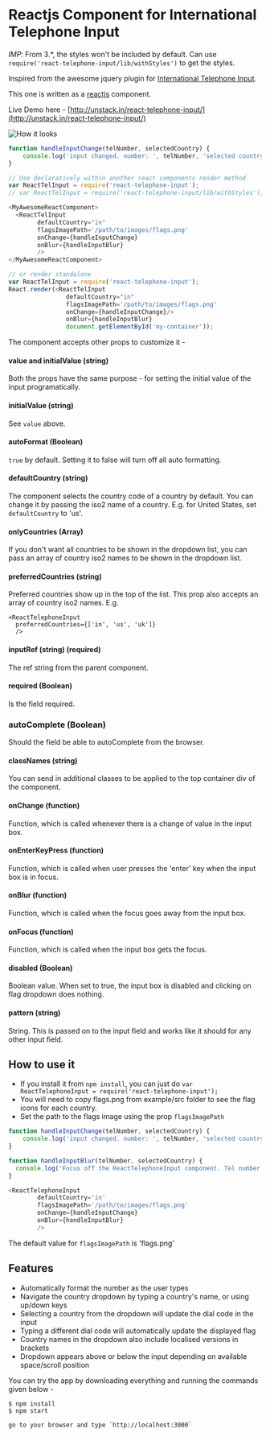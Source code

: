 Reactjs Component for International Telephone Input
===================================================

*IMP*: From 3.*, the styles won't be included by default. Can use `require('react-telephone-input/lib/withStyles')` to get the styles.

Inspired from the awesome jquery plugin for <a href="https://github.com/Bluefieldscom/intl-tel-input" target="_blank">International Telephone Input</a>.

This one is written as a [reactjs](http://facebook.github.io/react/) component.

Live Demo here - [http://unstack.in/react-telephone-input/](http://unstack.in/react-telephone-input/)

![How it looks](/images/react-telephone-number-screenshot.png?raw=true "How it looks")

```js
function handleInputChange(telNumber, selectedCountry) {
    console.log('input changed. number: ', telNumber, 'selected country: ', selectedCountry);
}

// Use declaratively within another react components render method
var ReactTelInput = require('react-telephone-input');
// var ReactTelInput = require('react-telephone-input/lib/withStyles'), if you need the styles

<MyAwesomeReactComponent>
  <ReactTelInput
        defaultCountry="in"
        flagsImagePath='/path/to/images/flags.png'
        onChange={handleInputChange}
        onBlur={handleInputBlur}
        />
</MyAwesomeReactComponent>

// or render standalone
var ReactTelInput = require('react-telephone-input');
React.render(<ReactTelInput
                defaultCountry="in"
                flagsImagePath='/path/to/images/flags.png'
                onChange={handleInputChange}/>
                onBlur={handleInputBlur}
                document.getElementById('my-container'));
```

The component accepts other props to customize it -

#### value and initialValue (string)
Both the props have the same purpose - for setting the initial value of the input programatically.

#### initialValue (string)
See `value` above.

#### autoFormat (Boolean)
`true` by default. Setting it to false will turn off all auto formatting.

#### defaultCountry (string)
The component selects the country code of a country by default. You can change it by passing the iso2 name of a country. E.g. for United States, set `defaultCountry` to 'us'.

#### onlyCountries (Array)
If you don't want all countries to be shown in the dropdown list, you can pass an array of country iso2 names to be shown in the dropdown list.

#### preferredCountries (string)
Preferred countries show up in the top of the list. This prop also accepts an array of country iso2 names.
E.g.
```
<ReactTelephoneInput
  preferredCountries={['in', 'us', 'uk']}
  />
```

#### inputRef (string) (required)
  The ref string from the parent component.

#### required (Boolean)
  Is the field required.

### autoComplete (Boolean)
  Should the field be able to autoComplete from the browser.

#### classNames (string)
You can send in additional classes to be applied to the top container div of the component.

#### onChange (function)
Function, which is called whenever there is a change of value in the input box.

#### onEnterKeyPress (function)
Function, which is called when user presses the 'enter' key when the input box is in focus.

#### onBlur (function)
Function, which is called when the focus goes away from the input box.

#### onFocus (function)
Function, which is called when the input box gets the focus.

#### disabled (Boolean)
Boolean value. When set to true, the input box is disabled and clicking on flag dropdown does nothing.

#### pattern (string)
String. This is passed on to the input field and works like it should for any other input field.


## How to use it
- If you install it from `npm install`, you can just do `var ReactTelephoneInput = require('react-telephone-input');`
- You will need to copy flags.png from example/src folder to see the flag icons for each country.
- Set the path to the flags image using the prop `flagsImagePath`
```js
function handleInputChange(telNumber, selectedCountry) {
	console.log('input changed. number: ', telNumber, 'selected country: ', selectedCountry);
}

function handleInputBlur(telNumber, selectedCountry) {
  console.log('Focus off the ReactTelephoneInput component. Tel number entered is: ', telNumber, ' selected country is: ', selectedCountry);
}

<ReactTelephoneInput
        defaultCountry='in'
        flagsImagePath='/path/to/images/flags.png'
        onChange={handleInputChange}
        onBlur={handleInputBlur}
        />
```
The default value for `flagsImagePath` is 'flags.png'


## Features
* Automatically format the number as the user types
* Navigate the country dropdown by typing a country's name, or using up/down keys
* Selecting a country from the dropdown will update the dial code in the input
* Typing a different dial code will automatically update the displayed flag
* Country names in the dropdown also include localised versions in brackets
* Dropdown appears above or below the input depending on available space/scroll position

You can try the app by downloading everything and running the commands given below -

```
$ npm install
$ npm start

go to your browser and type `http://localhost:3000`
```
